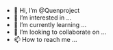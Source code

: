 - 👋 Hi, I’m @Quenproject
- 👀 I’m interested in ...
- 🌱 I’m currently learning ...
- 💞️ I’m looking to collaborate on ...
- 📫 How to reach me ...

<!---
Quenproject/Quenproject is a ✨ special ✨ repository because its `README.md` (this file) appears on your GitHub profile.
You can click the Preview link to take a look at your changes.
--->
